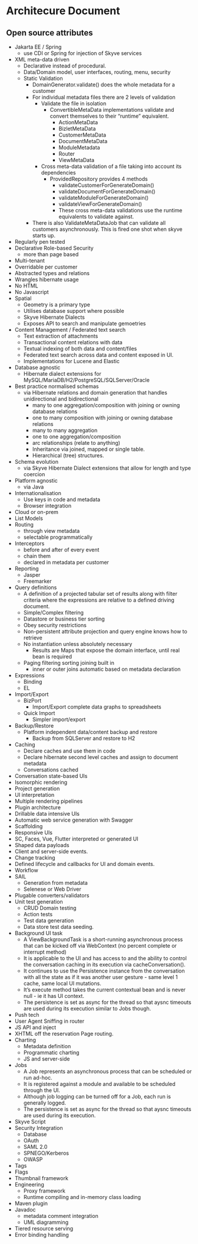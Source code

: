 # Architecure Document


## Open source attributes

- Jakarta EE / Spring
   - use CDI or Spring for injection of Skyve services
- XML meta-data driven
    - Declarative instead of procedural.
    - Data/Domain model, user interfaces, routing, menu, security
    - Static Validation
		- DomainGenerator.validate() does the whole metadata for a customer
		- For individual metadata files there are 2 levels of validation
			- Validate the file in isolation
				- ConvertibleMetaData implementations validate and convert themselves to their “runtime” equivalent.
					- ActionMetaData
					- BizletMetaData
					- CustomerMetaData
					- DocumentMetaData
					- ModuleMetadata
					- Router
					- ViewMetaData
			- Cross meta-data validation of a file taking into account its dependencies
				- ProvidedRepository provides 4 methods
					- validateCustomerForGenerateDomain()
					- validateDocumentForGenerateDomain()
					- validateModuleForGenerateDomain()
					- validateViewForGenerateDomain()
					- These cross meta-data validations use the runtime equivalents to validate against.
		- There is also ValidateMetaDataJob that can validate all customers asynchronously. This is fired one shot when skyve starts up.
- Regularly pen tested
- Declarative Role-based Security
    - more than page based
- Multi-tenant
- Overridable per customer
- Abstracted types and relations
- Wrangles hibernate usage
- No HTML
- No Javascript
- Spatial
    - Geometry is a primary type
    - Utilises database support where possible
    - Skyve Hibernate Dialects
    - Exposes API to search and manipulate gemoetries
- Content Management / Federated text search
    - Text extraction of attachments
    - Transactional content relations with data
    - Textual indexing of both data and content/files
    - Federated text search across data and content exposed in UI.
    - Implementations for Lucene and Elastic
- Database agnostic
    - Hibernate dialect extensions for MySQL/MariaDB/H2/PostgreSQL/SQLServer/Oracle
- Best practice normalised schemas
    - via Hibernate relations and domain generation that handles unidirectional and bidirectional
        - many to one aggregation/composition with joining or owning database relations
        - one to many composition with joining or owning database relations
        - many to many aggregation
        - one to one aggregation/composition
        - arc relationships (relate to anything)
        - Inheritance via joined, mapped or single table.
        - Hierarchical (tree) structures.
- Schema evolution
    - via Skyve Hibernate Dialect extensions that allow for length and type coercion
- Platform agnostic
    - via Java
- Internationalisation
    - Use keys in code and metadata
    - Browser integration
- Cloud or on-prem
- List Models
- Routing
    - through view metadata
    - selectable programmatically
- Interceptors
    - before and after of every event
    - chain them
    - declared in metadata per customer
- Reporting
    - Jasper
    - Freemarker
- Query definitions
    - A definition of a projected tabular set of results along with filter criteria where the expressions are relative to a defined driving document.
    - Simple/Complex filtering
    - Datastore or business tier sorting
    - Obey security restrictions
    - Non-persistent attribute projection and query engine knows how to retrieve
    - No instantiation unless absolutely necessary
        - Results are Maps that expose the domain interface, until real bean is required
    - Paging filtering sorting joining built in
        - inner or outer joins automatic based on metadata declaration
- Expressions
    - Binding
    - EL
- Import/Export
    - BizPort
        - Import/Export complete data graphs to spreadsheets
    - Quick Import
        - Simpler import/export
- Backup/Restore
    - Platform independent data/content backup and restore
        - Backup from SQLServer and restore to H2
- Caching
    - Declare caches and use them in code
    - Declare hibernate second level caches and assign to document metadata
    - Conversations cached
- Conversation state-based UIs
- Isomorphic rendering
- Project generation
- UI interpretation
- Multiple rendering pipelines
- Plugin architecture
- Drillable data intensive UIs
- Automatic web service generation with Swagger
- Scaffolding
- Responsive UIs
- SC, Faces, Vue, Flutter interpreted or generated UI
- Shaped data payloads
- Client and server-side events.
- Change tracking
- Defined lifecycle and callbacks for UI and domain events.
- Workflow
- SAIL
    - Generation from metadata
    - Selenese or Web Driver
- Plugable converters/validators
- Unit test generation
    - CRUD Domain testing
    - Action tests
    - Test data generation
    - Data store test data seeding.
- Background UI task
    - A ViewBackgroundTask is a short-running asynchronous process that can be kicked off via WebContext (no percent complete or interrupt method)
    - It is applicable to the UI and has access to and the ability to control the conversation caching in its execution via cacheConversation().
    - It continues to use the Persistence instance from the conversation with all the state as if it was another user gesture - same level 1 cache, same local UI mutations.
    - It’s execute method takes the current contextual bean and is never null - ie it has UI context.
    - The persistence is set as async for the thread so that aysnc timeouts are used during its execution similar to Jobs though.
- Push tech
- User Agent Sniffing in router
- JS API and inject
- XHTML off the reservation Page routing.
- Charting
    - Metadata definition
    - Programmatic charting
    - JS and server-side
- Jobs
    - A Job represents an asynchronous process that can be scheduled or run ad-hoc.
    - It is registered against a module and available to be scheduled through the UI.
    - Although job logging can be turned off for a Job, each run is generally logged.
    - The persistence is set as async for the thread so that aysnc timeouts are used during its execution.
- Skyve Script
- Security Integration
    - Database
    - OAuth
    - SAML 2.0
    - SPNEGO/Kerberos
    - OWASP
- Tags
- Flags
- Thumbnail framework
- Engineering
    - Proxy framework
    - Runtime compiling and in-memory class loading
- Maven plugin
- Javadoc
    - metadata comment integration
    - UML diagramming
- Tiered resource serving
- Error binding handling
